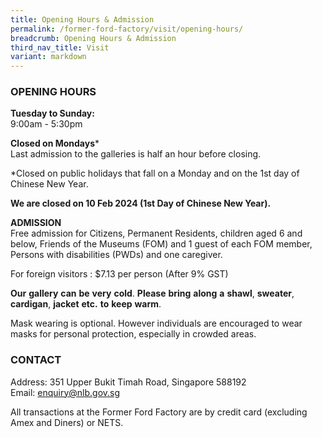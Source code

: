 ```yaml
---
title: Opening Hours & Admission
permalink: /former-ford-factory/visit/opening-hours/
breadcrumb: Opening Hours & Admission
third_nav_title: Visit
variant: markdown
---
```

### OPENING HOURS

**Tuesday to Sunday:**<br>
9:00am - 5:30pm

**Closed on Mondays***<br>
Last admission to the galleries is half an hour before closing.

*Closed on public holidays that fall on a Monday and on the 1st day of Chinese New Year.

**We are closed on 10 Feb 2024 (1st Day of Chinese New Year).**

**ADMISSION**<br>
Free admission for Citizens, Permanent Residents, children aged 6 and below, Friends of the Museums (FOM) and 1 guest of each FOM member, Persons with disabilities (PWDs)
and one caregiver.

For foreign visitors : $7.13 per person (After 9% GST)


**Our** **gallery** **can** **be** **very** **cold**. **Please** **bring** **along** 
**a** **shawl**, **sweater**, **cardigan**, **jacket** **etc.** **to** **keep** **warm**.



Mask wearing is optional. However individuals are encouraged to wear masks for personal protection, especially in crowded areas.

### CONTACT

Address: 351 Upper Bukit Timah Road, Singapore 588192<br>
Email: [enquiry@nlb.gov.sg](mailto:enquiry@nlb.gov.sg)

All transactions at the Former Ford Factory are by credit card (excluding Amex and Diners) or NETS.